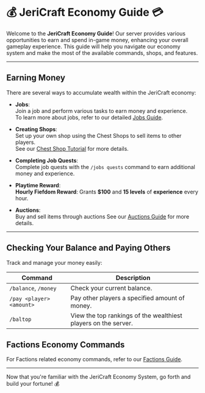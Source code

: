 # 💰 JeriCraft Economy Guide 💳

Welcome to the **JeriCraft Economy Guide**! Our server provides various opportunities to earn and spend in-game
money, enhancing your overall gameplay experience. This guide will help you navigate our economy system
and make the most of the available commands, shops, and features.

---

## Earning Money

There are several ways to accumulate wealth within the JeriCraft economy:

- **Jobs**:  
  Join a job and perform various tasks to earn money and experience.  
  To learn more about jobs, refer to our detailed [Jobs Guide](/docs/guides/Jobs.md).

- **Creating Shops**:  
  Set up your own shop using the Chest Shops to sell items to other players.  
  See our [Chest Shop Tutorial](/docs/guides/Chest%20Shop.md) for more details.

- **Completing Job Quests**:  
  Complete job quests with the `/jobs quests` command to earn additional money and experience.

- **Playtime Reward**:  
  **Hourly Fiefdom Reward**: Grants **$100** and **15 levels** of **experience** every hour.

- **Auctions**:  
  Buy and sell items through auctions
  See our [Auctions Guide](/docs/guides/Auctions.md) for more details.

---

## Checking Your Balance and Paying Others

Track and manage your money easily:

| **Command**              | **Description**                                                |
|--------------------------|----------------------------------------------------------------|
| `/balance`, `/money`     | Check your current balance.                                    |
| `/pay <player> <amount>` | Pay other players a specified amount of money.                 |
| `/baltop`                | View the top rankings of the wealthiest players on the server. |

## Factions Economy Commands

For Factions related economy commands, refer to our [Factions Guide](/docs/guides/Factions.md).

---

Now that you're familiar with the JeriCraft Economy System, go forth and build your fortune! 💰